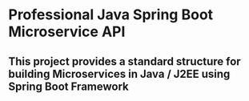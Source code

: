# Professional Java Spring Boot Microservice API
## This project provides a standard structure for building Microservices in Java / J2EE using Spring Boot Framework